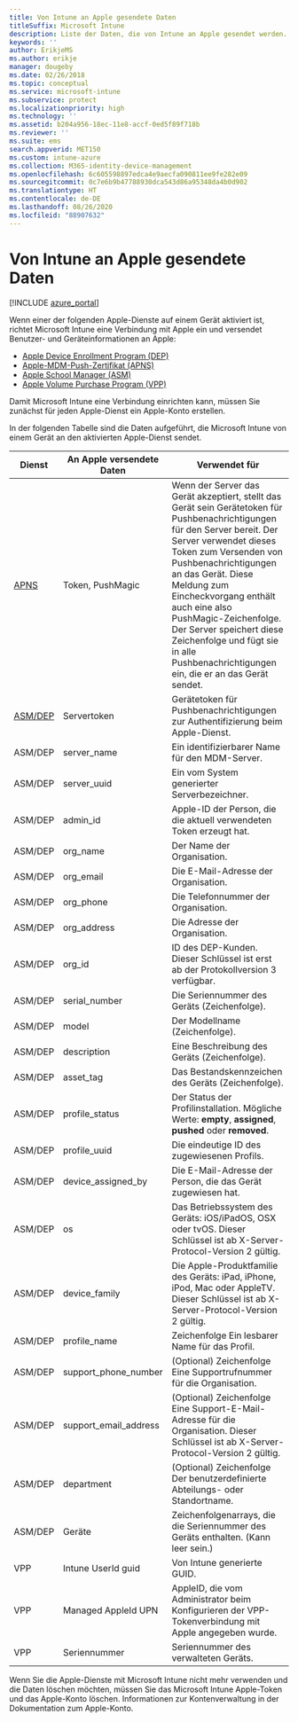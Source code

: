 ```yaml
---
title: Von Intune an Apple gesendete Daten
titleSuffix: Microsoft Intune
description: Liste der Daten, die von Intune an Apple gesendet werden.
keywords: ''
author: ErikjeMS
ms.author: erikje
manager: dougeby
ms.date: 02/26/2018
ms.topic: conceptual
ms.service: microsoft-intune
ms.subservice: protect
ms.localizationpriority: high
ms.technology: ''
ms.assetid: b204a956-18ec-11e8-accf-0ed5f89f718b
ms.reviewer: ''
ms.suite: ems
search.appverid: MET150
ms.custom: intune-azure
ms.collection: M365-identity-device-management
ms.openlocfilehash: 6c605598897edca4e9aecfa090811ee9fe282e09
ms.sourcegitcommit: 0c7e6b9b47788930dca543d86a95348da4b0d902
ms.translationtype: HT
ms.contentlocale: de-DE
ms.lasthandoff: 08/26/2020
ms.locfileid: "88907632"
---
```

# <a name="data-intune-sends-to-apple"></a>Von Intune an Apple gesendete Daten

[!INCLUDE [azure_portal](../includes/azure_portal.md)]

Wenn einer der folgenden Apple-Dienste auf einem Gerät aktiviert ist, richtet Microsoft Intune eine Verbindung mit Apple ein und versendet Benutzer- und Geräteinformationen an Apple: 

- [Apple Device Enrollment Program (DEP)](../enrollment/device-enrollment-program-enroll-ios.md)
- [Apple-MDM-Push-Zertifikat (APNS)](../enrollment/apple-mdm-push-certificate-get.md)
- [Apple School Manager (ASM)](/schooldatasync/apple-school-manager-integration-with-intune-for-education-and-school-data-sync)
- [Apple Volume Purchase Program (VPP)](../apps/vpp-apps-ios.md)

Damit Microsoft Intune eine Verbindung einrichten kann, müssen Sie zunächst für jeden Apple-Dienst ein Apple-Konto erstellen.

In der folgenden Tabelle sind die Daten aufgeführt, die Microsoft Intune von einem Gerät an den aktivierten Apple-Dienst sendet. 

| Dienst | An Apple versendete Daten | Verwendet für |
|---|---| ---|
| [APNS](https://developer.apple.com/library/content/documentation/Miscellaneous/Reference/MobileDeviceManagementProtocolRef/3-MDM_Protocol/MDM_Protocol.html#//apple_ref/doc/uid/TP40017387-CH3-SW2) | Token, PushMagic | Wenn der Server das Gerät akzeptiert, stellt das Gerät sein Gerätetoken für Pushbenachrichtigungen für den Server bereit. Der Server verwendet dieses Token zum Versenden von Pushbenachrichtigungen an das Gerät. Diese Meldung zum Eincheckvorgang enthält auch eine also PushMagic-Zeichenfolge. Der Server speichert diese Zeichenfolge und fügt sie in alle Pushbenachrichtigungen ein, die er an das Gerät sendet. |
| [ASM/DEP](https://developer.apple.com/library/content/documentation/Miscellaneous/Reference/MobileDeviceManagementProtocolRef/3-MDM_Protocol/MDM_Protocol.html#//apple_ref/doc/uid/TP40017387-CH3-SW2) | Servertoken | Gerätetoken für Pushbenachrichtigungen zur Authentifizierung beim Apple-Dienst. |
| ASM/DEP | server_name | Ein identifizierbarer Name für den MDM-Server. |
| ASM/DEP | server_uuid | Ein vom System generierter Serverbezeichner. |
| ASM/DEP | admin_id | Apple-ID der Person, die die aktuell verwendeten Token erzeugt hat. |
| ASM/DEP | org_name | Der Name der Organisation. |
| ASM/DEP | org_email | Die E-Mail-Adresse der Organisation. |
| ASM/DEP | org_phone | Die Telefonnummer der Organisation. |
| ASM/DEP | org_address | Die Adresse der Organisation. |
| ASM/DEP | org_id | ID des DEP-Kunden. Dieser Schlüssel ist erst ab der Protokollversion 3 verfügbar. |
| ASM/DEP | serial_number | Die Seriennummer des Geräts (Zeichenfolge). |
| ASM/DEP | model | Der Modellname (Zeichenfolge). |
| ASM/DEP | description | Eine Beschreibung des Geräts (Zeichenfolge). |
| ASM/DEP | asset_tag | Das Bestandskennzeichen des Geräts (Zeichenfolge). |
| ASM/DEP | profile_status | Der Status der Profilinstallation. Mögliche Werte: **empty**, **assigned**, **pushed** oder **removed**. |
| ASM/DEP | profile_uuid | Die eindeutige ID des zugewiesenen Profils. |
| ASM/DEP | device_assigned_by | Die E-Mail-Adresse der Person, die das Gerät zugewiesen hat. |
| ASM/DEP | os | Das Betriebssystem des Geräts: iOS/iPadOS, OSX oder tvOS. Dieser Schlüssel ist ab X-Server-Protocol-Version 2 gültig. |
| ASM/DEP | device_family | Die Apple-Produktfamilie des Geräts: iPad, iPhone, iPod, Mac oder AppleTV. Dieser Schlüssel ist ab X-Server-Protocol-Version 2 gültig. |
| ASM/DEP | profile_name | Zeichenfolge Ein lesbarer Name für das Profil. |
| ASM/DEP | support_phone_number | (Optional) Zeichenfolge Eine Supportrufnummer für die Organisation. |
| ASM/DEP | support_email_address | (Optional) Zeichenfolge Eine Support-E-Mail-Adresse für die Organisation. Dieser Schlüssel ist ab X-Server-Protocol-Version 2 gültig. |
| ASM/DEP | department | (Optional) Zeichenfolge Der benutzerdefinierte Abteilungs- oder Standortname. |
| ASM/DEP | Geräte | Zeichenfolgenarrays, die die Seriennummer des Geräts enthalten. (Kann leer sein.) |
| VPP | Intune UserId guid | Von Intune generierte GUID. |
| VPP | Managed AppleId UPN | AppleID, die vom Administrator beim Konfigurieren der VPP-Tokenverbindung mit Apple angegeben wurde. |
| VPP | Seriennummer | Seriennummer des verwalteten Geräts. |

Wenn Sie die Apple-Dienste mit Microsoft Intune nicht mehr verwenden und die Daten löschen möchten, müssen Sie das Microsoft Intune Apple-Token und das Apple-Konto löschen. Informationen zur Kontenverwaltung in der Dokumentation zum Apple-Konto.